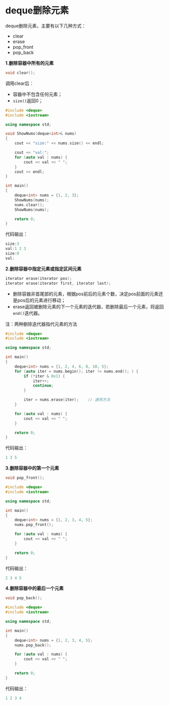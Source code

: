 # deque删除元素

deque删除元素，主要有以下几种方式：

* clear
* erase
* pop_front
* pop_back

**1.删除容器中所有的元素**

```c++
void clear();
```

调用clear后：

* 容器中不包含任何元素；
* `size()`返回0；

```c++
#include <deque>
#include <iostream>

using namespace std;

void ShowNums(deque<int>& nums)
{
    cout << "size:" << nums.size() << endl;

    cout << "val:";
    for (auto val : nums) {
        cout << val << " ";
    }
    cout << endl;
}

int main()
{
    deque<int> nums = {1, 2, 3};
    ShowNums(nums);
    nums.clear();
    ShowNums(nums);

    return 0;
}
```

代码输出：

```c++
size:3
val:1 2 3
size:0
val:
```

**2.删除容器中指定元素或指定区间元素**

```c++
iterator erase(iterator pos);
iterator erase(iterator first, iterator last);
```

* 删除容器非首尾部的元素，根据pos前后的元素个数，决定pos前面的元素还是pos后的元素进行移动；
* erase返回被删除元素的下一个元素的迭代器，若删除最后一个元素，将返回`end()`迭代器。

注：两种删除迭代器指代元素的方法

```c++
#include <deque>
#include <iostream>

using namespace std;

int main()
{
    deque<int> nums = {1, 2, 4, 6, 8, 10, 5};
    for (auto iter = nums.begin(); iter != nums.end(); ) {
        if (*iter & 0x1) {
            iter++;
            continue;
        }

        iter = nums.erase(iter);    // 通用方法
    }

    for (auto val : nums) {
        cout << val << " ";
    }

    return 0;
}
```

代码输出：

```c++
1 3 5
```

**3.删除容器中的第一个元素**

```c++
void pop_front();
```

```c++
#include <deque>
#include <iostream>

using namespace std;

int main()
{
    deque<int> nums = {1, 2, 3, 4, 5};
    nums.pop_front();

    for (auto val : nums) {
        cout << val << " ";
    }

    return 0;
}
```

代码输出：

```c++
2 3 4 5
```

**4.删除容器中的最后一个元素**

```c++
void pop_back();
```

```c++
#include <deque>
#include <iostream>

using namespace std;

int main()
{
    deque<int> nums = {1, 2, 3, 4, 5};
    nums.pop_back();

    for (auto val : nums) {
        cout << val << " ";
    }

    return 0;
}
```

代码输出：

```c++
1 2 3 4
```

